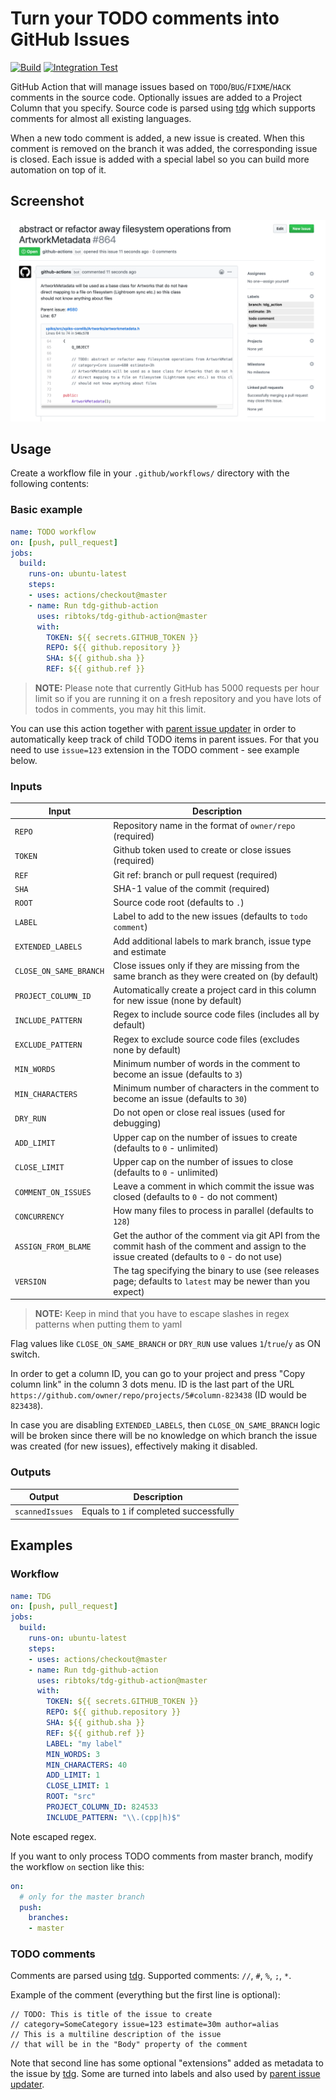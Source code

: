 # Turn your TODO comments into GitHub Issues

[![Build](https://github.com/ribtoks/tdg-github-action/workflows/Build/badge.svg)](https://github.com/ribtoks/tdg-github-action/actions)
[![Integration Test](https://github.com/ribtoks/tdg-github-action/workflows/Integration%20Test/badge.svg)](https://github.com/ribtoks/tdg-github-action/actions)

GitHub Action that will manage issues based on `TODO`/`BUG`/`FIXME`/`HACK` comments in the source code. Optionally issues are added to a Project Column that you specify. Source code is parsed using [tdg](https://gitlab.com/ribtoks/tdg) which supports comments for almost all existing languages.

When a new todo comment is added, a new issue is created. When this comment is removed on the branch it was added, the corresponding issue is closed. Each issue is added with a special label so you can build more automation on top of it.

## Screenshot

![TDG result](screenshot.png "Example of created issue")

## Usage

Create a workflow file in your `.github/workflows/` directory with the following contents:

### Basic example

```yaml
name: TODO workflow
on: [push, pull_request]
jobs:
  build:
    runs-on: ubuntu-latest
    steps:
    - uses: actions/checkout@master
    - name: Run tdg-github-action
      uses: ribtoks/tdg-github-action@master
      with:
        TOKEN: ${{ secrets.GITHUB_TOKEN }}
        REPO: ${{ github.repository }}
        SHA: ${{ github.sha }}
        REF: ${{ github.ref }}
```

> **NOTE:** Please note that currently GitHub has 5000 requests per hour limit so if you are running it on a fresh repository and you have lots of todos in comments, you may hit this limit.

You can use this action together with [parent issue updater](https://github.com/ribtoks/parent-issue-update) in order to automatically keep track of child TODO items in parent issues. For that you need to use `issue=123` extension in the TODO comment - see example below.

### Inputs

| Input | Description |
|---|---|
| `REPO`  | Repository name in the format of `owner/repo` (required)   |
| `TOKEN`  | Github token used to create or close issues (required)  |
| `REF`  | Git ref: branch or pull request (required)|
| `SHA`  | SHA-1 value of the commit (required) |
| `ROOT`  | Source code root (defaults to `.`) |
| `LABEL`  | Label to add to the new issues (defaults to `todo comment`) |
| `EXTENDED_LABELS`  | Add additional labels to mark branch, issue type and estimate |
| `CLOSE_ON_SAME_BRANCH`  | Close issues only if they are missing from the same branch as they were created on (by default) |
| `PROJECT_COLUMN_ID`  | Automatically create a project card in this column for new issue (none by default) |
| `INCLUDE_PATTERN`  | Regex to include source code files (includes all by default) |
| `EXCLUDE_PATTERN`  | Regex to exclude source code files (excludes none by default) |
| `MIN_WORDS`  | Minimum number of words in the comment to become an issue (defaults to `3`) |
| `MIN_CHARACTERS`  | Minimum number of characters in the comment to become an issue (defaults to `30`) |
| `DRY_RUN`  | Do not open or close real issues (used for debugging) |
| `ADD_LIMIT`  | Upper cap on the number of issues to create (defaults to `0` - unlimited) |
| `CLOSE_LIMIT`  | Upper cap on the number of issues to close (defaults to `0` - unlimited) |
| `COMMENT_ON_ISSUES` | Leave a comment in which commit the issue was closed (defaults to `0` - do not comment) |
| `CONCURRENCY` | How many files to process in parallel (defaults to `128`) |
| `ASSIGN_FROM_BLAME` | Get the author of the comment via git API from the commit hash of the comment and assign to the issue created (defaults to `0` - do not use) |
| `VERSION` | The tag specifying the binary to use (see releases page; defaults to `latest` may be newer than you expect) |

> **NOTE:** Keep in mind that you have to escape slashes in regex patterns when putting them to yaml

Flag values like `CLOSE_ON_SAME_BRANCH` or `DRY_RUN` use values `1`/`true`/`y` as ON switch.

In order to get a column ID, you can go to your project and press "Copy column link" in the column 3 dots menu. ID is the last part of the URL `https://github.com/owner/repo/projects/5#column-823438` (ID would be `823438`).

In case you are disabling `EXTENDED_LABELS`, then `CLOSE_ON_SAME_BRANCH` logic will be broken since there will be no knowledge on which branch the issue was created (for new issues), effectively making it disabled.

### Outputs

| Output                                             | Description                                        |
|------------------------------------------------------|-----------------------------------------------|
| `scannedIssues`  | Equals to `1` if completed successfully    |

## Examples

### Workflow

```yaml
name: TDG
on: [push, pull_request]
jobs:
  build:
    runs-on: ubuntu-latest
    steps:
    - uses: actions/checkout@master
    - name: Run tdg-github-action
      uses: ribtoks/tdg-github-action@master
      with:
        TOKEN: ${{ secrets.GITHUB_TOKEN }}
        REPO: ${{ github.repository }}
        SHA: ${{ github.sha }}
        REF: ${{ github.ref }}
        LABEL: "my label"
        MIN_WORDS: 3
        MIN_CHARACTERS: 40
        ADD_LIMIT: 1
        CLOSE_LIMIT: 1
        ROOT: "src"
        PROJECT_COLUMN_ID: 824533
        INCLUDE_PATTERN: "\\.(cpp|h)$"
```

Note escaped regex.

If you want to only process TODO comments from master branch, modify the workflow `on` section like this:

```yaml
on:
  # only for the master branch
  push:
    branches:
    - master
```

### TODO comments

Comments are parsed using [tdg](https://github.com/ribtoks/tdg). Supported comments: `//`, `#`, `%`, `;`, `*`.

Example of the comment (everything but the first line is optional):

    // TODO: This is title of the issue to create
    // category=SomeCategory issue=123 estimate=30m author=alias
    // This is a multiline description of the issue
    // that will be in the "Body" property of the comment

Note that second line has some optional "extensions" added as metadata to the issue by [tdg](https://github.com/ribtoks/tdg). Some are turned into labels and also used by [parent issue updater](https://github.com/ribtoks/parent-issue-update).
